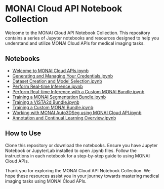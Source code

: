 # MONAI Cloud API Notebook Collection

Welcome to the MONAI Cloud API Notebook Collection. This repository contains a series of Jupyter notebooks and resources designed to help you understand and utilize MONAI Cloud APIs for medical imaging tasks.

## Notebooks

- [Welcome to MONAI Cloud APIs.ipynb](Welcome%20to%20MONAI%20Cloud%20APIs.ipynb)
- [Generating and Managing Your Credentials.ipynb](Generating%20and%20Managing%20Your%20Credentials.ipynb)
- [Dataset Creation and Model Selection.ipynb](Dataset%20Creation%20and%20Model%20Selection.ipynb)
- [Perform Real-time Inference.ipynb](./Perform%20Real-time%20Inference.ipynb)
- [Perform Real-time Inference with a Custom MONAI Bundle.ipynb](./Perform%20Real-time%20Inference%20with%20a%20Custom%20MONAI%20Bundle.ipynb)
- [Training a MONAI Segmentation Bundle.ipynb](Training%20a%20MONAI%20Segmentation%20Bundle.ipynb)
- [Training a VISTA2d Bundle.ipynb](Training%20a%20VISTA2d%20Bundle.ipynb)
- [Training a Custom MONAI Bundle.ipynb](Training%20a%20Custom%20MONAI%20Bundle.ipynb)
- [Working with MONAI Auto3DSeg using MONAI Cloud API.ipynb](Working%20with%20MONAI%20Auto3DSeg%20using%20MONAI%20Cloud%20API.ipynb)
- [Annotation and Continual Learning Overview.ipynb](Annotation%20and%20Continual%20Learning%20Overview.ipynb)


## How to Use
Clone this repository or download the notebooks.
Ensure you have Jupyter Notebook or JupyterLab installed to open .ipynb files.
Follow the instructions in each notebook for a step-by-step guide to using MONAI Cloud APIs.


Thank you for exploring the MONAI Cloud API Notebook Collection. We hope these resources assist you in your journey towards mastering medical imaging tasks using MONAI Cloud APIs.